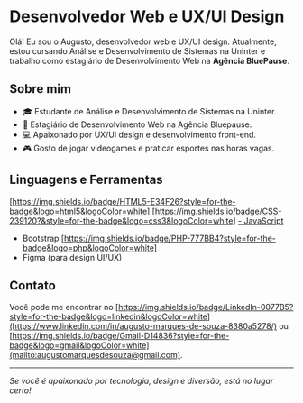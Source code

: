 # Desenvolvedor Web e UX/UI Design

Olá! Eu sou o Augusto, desenvolvedor web e UX/UI design. Atualmente, estou cursando Análise e Desenvolvimento de Sistemas na Uninter e trabalho como estagiário de Desenvolvimento Web na **Agência BluePause**.

## Sobre mim

- 🎓 Estudante de Análise e Desenvolvimento de Sistemas na Uninter.
- 💼 Estagiário de Desenvolvimento Web na Agência Bluepause.
- 💻 Apaixonado por UX/UI design e desenvolvimento front-end.
- 🎮 Gosto de jogar videogames e praticar esportes nas horas vagas.

## Linguagens e Ferramentas

[https://img.shields.io/badge/HTML5-E34F26?style=for-the-badge&logo=html5&logoColor=white]
[https://img.shields.io/badge/CSS-239120?&style=for-the-badge&logo=css3&logoColor=white]
[- JavaScript](https://img.shields.io/badge/JavaScript-F7DF1E?style=for-the-badge&logo=javascript&logoColor=black)
- Bootstrap
[https://img.shields.io/badge/PHP-777BB4?style=for-the-badge&logo=php&logoColor=white]
- Figma (para design UI/UX)

## Contato

Você pode me encontrar no [https://img.shields.io/badge/LinkedIn-0077B5?style=for-the-badge&logo=linkedin&logoColor=white](https://www.linkedin.com/in/augusto-marques-de-souza-8380a5278/) ou [https://img.shields.io/badge/Gmail-D14836?style=for-the-badge&logo=gmail&logoColor=white](mailto:augustomarquesdesouza@gmail.com).

---

*Se você é apaixonado por tecnologia, design e diversão, está no lugar certo!*
